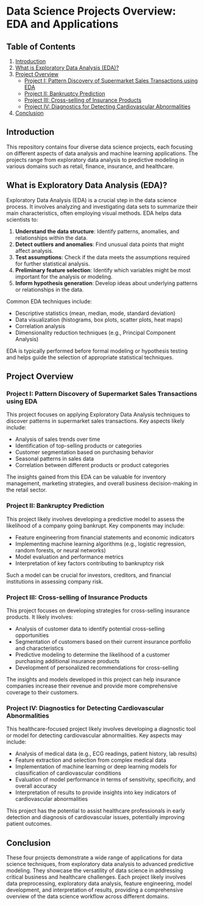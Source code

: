 # Data Science Projects Overview: EDA and Applications

## Table of Contents
1. [Introduction](#introduction)
2. [What is Exploratory Data Analysis (EDA)?](#what-is-exploratory-data-analysis-eda)
3. [Project Overview](#project-overview)
   - [Project I: Pattern Discovery of Supermarket Sales Transactions using EDA](#project-i-pattern-discovery-of-supermarket-sales-transactions-using-eda)
   - [Project II: Bankruptcy Prediction](#project-ii-bankruptcy-prediction)
   - [Project III: Cross-selling of Insurance Products](#project-iii-cross-selling-of-insurance-products)
   - [Project IV: Diagnostics for Detecting Cardiovascular Abnormalities](#project-iv-diagnostics-for-detecting-cardiovascular-abnormalities)
4. [Conclusion](#conclusion)

## Introduction

This repository contains four diverse data science projects, each focusing on different aspects of data analysis and machine learning applications. The projects range from exploratory data analysis to predictive modeling in various domains such as retail, finance, insurance, and healthcare.

## What is Exploratory Data Analysis (EDA)?

Exploratory Data Analysis (EDA) is a crucial step in the data science process. It involves analyzing and investigating data sets to summarize their main characteristics, often employing visual methods. EDA helps data scientists to:

1. **Understand the data structure**: Identify patterns, anomalies, and relationships within the data.
2. **Detect outliers and anomalies**: Find unusual data points that might affect analysis.
3. **Test assumptions**: Check if the data meets the assumptions required for further statistical analysis.
4. **Preliminary feature selection**: Identify which variables might be most important for the analysis or modeling.
5. **Inform hypothesis generation**: Develop ideas about underlying patterns or relationships in the data.

Common EDA techniques include:
- Descriptive statistics (mean, median, mode, standard deviation)
- Data visualization (histograms, box plots, scatter plots, heat maps)
- Correlation analysis
- Dimensionality reduction techniques (e.g., Principal Component Analysis)

EDA is typically performed before formal modeling or hypothesis testing and helps guide the selection of appropriate statistical techniques.

## Project Overview

### Project I: Pattern Discovery of Supermarket Sales Transactions using EDA

This project focuses on applying Exploratory Data Analysis techniques to discover patterns in supermarket sales transactions. Key aspects likely include:

- Analysis of sales trends over time
- Identification of top-selling products or categories
- Customer segmentation based on purchasing behavior
- Seasonal patterns in sales data
- Correlation between different products or product categories

The insights gained from this EDA can be valuable for inventory management, marketing strategies, and overall business decision-making in the retail sector.

### Project II: Bankruptcy Prediction

This project likely involves developing a predictive model to assess the likelihood of a company going bankrupt. Key components may include:

- Feature engineering from financial statements and economic indicators
- Implementing machine learning algorithms (e.g., logistic regression, random forests, or neural networks)
- Model evaluation and performance metrics
- Interpretation of key factors contributing to bankruptcy risk

Such a model can be crucial for investors, creditors, and financial institutions in assessing company risk.

### Project III: Cross-selling of Insurance Products

This project focuses on developing strategies for cross-selling insurance products. It likely involves:

- Analysis of customer data to identify potential cross-selling opportunities
- Segmentation of customers based on their current insurance portfolio and characteristics
- Predictive modeling to determine the likelihood of a customer purchasing additional insurance products
- Development of personalized recommendations for cross-selling

The insights and models developed in this project can help insurance companies increase their revenue and provide more comprehensive coverage to their customers.

### Project IV: Diagnostics for Detecting Cardiovascular Abnormalities

This healthcare-focused project likely involves developing a diagnostic tool or model for detecting cardiovascular abnormalities. Key aspects may include:

- Analysis of medical data (e.g., ECG readings, patient history, lab results)
- Feature extraction and selection from complex medical data
- Implementation of machine learning or deep learning models for classification of cardiovascular conditions
- Evaluation of model performance in terms of sensitivity, specificity, and overall accuracy
- Interpretation of results to provide insights into key indicators of cardiovascular abnormalities

This project has the potential to assist healthcare professionals in early detection and diagnosis of cardiovascular issues, potentially improving patient outcomes.

## Conclusion

These four projects demonstrate a wide range of applications for data science techniques, from exploratory data analysis to advanced predictive modeling. They showcase the versatility of data science in addressing critical business and healthcare challenges. Each project likely involves data preprocessing, exploratory data analysis, feature engineering, model development, and interpretation of results, providing a comprehensive overview of the data science workflow across different domains.

